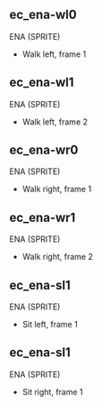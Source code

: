 ## ec_ena-wl0
ENA (SPRITE)
- Walk left, frame 1

## ec_ena-wl1
ENA (SPRITE)
- Walk left, frame 2

## ec_ena-wr0
ENA (SPRITE)
- Walk right, frame 1

## ec_ena-wr1
ENA (SPRITE)
- Walk right, frame 2

## ec_ena-sl1
ENA (SPRITE)
- Sit left, frame 1

## ec_ena-sl1
ENA (SPRITE)
- Sit right, frame 1